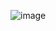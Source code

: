 ![image](https://github.com/Rohit978K/Weather-App/assets/83699922/85b24891-09a2-4cd6-916e-90ce812010b3)
